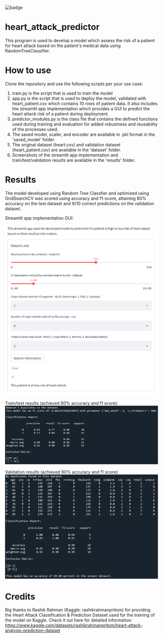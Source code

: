 ![badge](http://ForTheBadge.com/images/badges/made-with-python.svg)

# heart_attack_predictor
 This program is used to develop a model which assess the risk of a patient for heart attack based on the patient's medical data using RandomTreeClassifier.

# How to use
Clone the repository and use the following scripts per your use case:
1. train.py is the script that is used to train the model
2. app.py is the script that is used to deploy the model, validated with heart_patient.csv which contains 10 rows of patient data. It also includes the   streamlit app implementation which provides a GUI to predict the heart attack risk of a patient during deployment.
3. predictor_modules.py is the class file that contains the defined functions used during training and evaluation for added robustness and reusability of the processes used.
4. The saved model, scaler, and encoder are available in .pkl format in the 'saved_model' folder.
5. The original dataset (heart.csv) and validation dataset (heart_patient.csv) are available in the 'dataset' folder.
6. Screenshots of the streamlit app implementation and train/test/validation results are available in the 'results' folder.

# Results
The model developed using Random Tree Classfier and optimized using GridSearchCV was scored using accuracy and f1-score, attaining 80% accuracy on the test dataset and 9/10 correct predictions on the validation dataset.

Streamlit app implementation GUI:

![App](https://github.com/khaiyuann/heart_attack_predictor/blob/main/results/streamlit_app_implementation.png)

Train/test results (achieved 80% accuracy and f1 score):
![Results1](https://github.com/khaiyuann/heart_attack_predictor/blob/main/results/train_test_results.png)

Validation results (achieved 90% accuracy and f1 score):
![Results2](https://github.com/khaiyuann/heart_attack_predictor/blob/main/results/validation_result.png)

# Credits
Big thanks to Rashik Rahman (Kaggle: rashikrahmanpritom) for providing the Heart Attack Classification & Prediction Dataset used for the training of the model on Kaggle. 
Check it out here for detailed information: https://www.kaggle.com/datasets/rashikrahmanpritom/heart-attack-analysis-prediction-dataset
